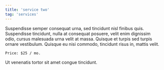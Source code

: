 ```yaml
---
title: 'service two'
tag: 'services'
---
```


Suspendisse semper consequat urna, sed tincidunt nisl finibus quis. Suspendisse tincidunt, nulla at consequat posuere, velit enim dignissim odio, cursus malesuada urna velit at massa. Quisque et turpis sed turpis ornare vestibulum. Quisque eu nisi commodo, tincidunt risus in, mattis velit.

`Price: $25 / mo.`

Ut venenatis tortor sit amet congue tincidunt.
